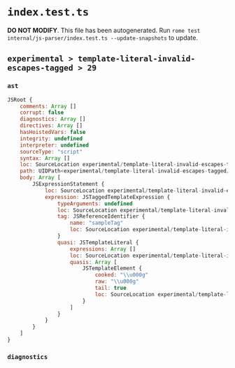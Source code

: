 # `index.test.ts`

**DO NOT MODIFY**. This file has been autogenerated. Run `rome test internal/js-parser/index.test.ts --update-snapshots` to update.

## `experimental > template-literal-invalid-escapes-tagged > 29`

### `ast`

```javascript
JSRoot {
	comments: Array []
	corrupt: false
	diagnostics: Array []
	directives: Array []
	hasHoistedVars: false
	integrity: undefined
	interpreter: undefined
	sourceType: "script"
	syntax: Array []
	loc: SourceLocation experimental/template-literal-invalid-escapes-tagged/29/input.js 1:0-1:17
	path: UIDPath<experimental/template-literal-invalid-escapes-tagged/29/input.js>
	body: Array [
		JSExpressionStatement {
			loc: SourceLocation experimental/template-literal-invalid-escapes-tagged/29/input.js 1:0-1:17
			expression: JSTaggedTemplateExpression {
				typeArguments: undefined
				loc: SourceLocation experimental/template-literal-invalid-escapes-tagged/29/input.js 1:0-1:17
				tag: JSReferenceIdentifier {
					name: "sampleTag"
					loc: SourceLocation experimental/template-literal-invalid-escapes-tagged/29/input.js 1:0-1:9 (sampleTag)
				}
				quasi: JSTemplateLiteral {
					expressions: Array []
					loc: SourceLocation experimental/template-literal-invalid-escapes-tagged/29/input.js 1:9-1:17
					quasis: Array [
						JSTemplateElement {
							cooked: "\\u000g"
							raw: "\\u000g"
							tail: true
							loc: SourceLocation experimental/template-literal-invalid-escapes-tagged/29/input.js 1:10-1:16
						}
					]
				}
			}
		}
	]
}
```

### `diagnostics`

```

```
